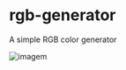 # rgb-generator
A simple RGB color generator

![imagem](https://user-images.githubusercontent.com/99473819/173563894-a7d9ca01-a63a-4eb6-8b56-5f618397fd06.png)
